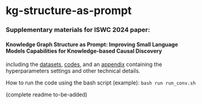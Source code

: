 # kg-structure-as-prompt

### Supplementary materials for ISWC 2024 paper: 
#### Knowledge Graph Structure as Prompt: Improving Small Language Models Capabilities for Knowledge-based Causal Discovery

including the [datasets](datasets/), [codes](src/), and an [appendix](other-materials/Appendix.pdf) containing the hyperparameters settings and other technical details.

How to run the code using the bash script (example): `bash run run_conv.sh`

(complete readme to-be-added)
